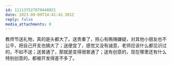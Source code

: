 ```yaml
---
id: 111137527879448921
date: 2023-09-09T14:41:42.301Z
reply: false
media_attachments: 0
---
```


教师节送礼物，真的是头都大了。送贵重了，担心有贿赂嫌疑，对其他小朋友也不公平，把自己开支也搞大了；送便宜了，感觉又没有诚意，老师应该什么都见识过的，不如不送；送普通了，那就是变得很普通了；送有创意的，现在哪里还有什么特别创意的，都被开发得差不多了。

